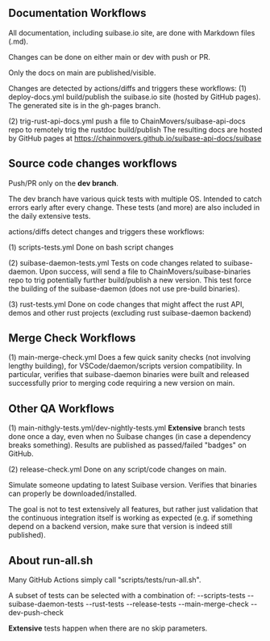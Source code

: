## Documentation Workflows

All documentation, including suibase.io site, are done with Markdown files (.md).

Changes can be done on either main or dev with push or PR.

Only the docs on main are published/visible.

Changes are detected by actions/diffs and triggers these workflows:
(1) deploy-docs.yml
build/publish the suibase.io site (hosted by GitHub pages).
The generated site is in the gh-pages branch.

(2) trig-rust-api-docs.yml
push a file to ChainMovers/suibase-api-docs repo to remotely trig the rustdoc build/publish
The resulting docs are hosted by GitHub pages at https://chainmovers.github.io/suibase-api-docs/suibase

## Source code changes workflows
Push/PR only on the **dev branch**.

The dev branch have various quick tests with multiple OS. Intended to catch errors early after every change. These tests (and more) are also included in the daily extensive tests.

actions/diffs detect changes and triggers these workflows:

(1) scripts-tests.yml
Done on bash script changes

(2) suibase-daemon-tests.yml
Tests on code changes related to suibase-daemon. Upon success, will send a file to ChainMovers/suibase-binaries repo to trig potentially further build/publish a new version.
This test force the building of the suibase-daemon (does not use pre-build binaries).

(3) rust-tests.yml
Done on code changes that might affect the rust API, demos and other rust projects (excluding rust suibase-daemon backend)


## Merge Check Workflows
(1) main-merge-check.yml
Does a few quick sanity checks (not involving lengthy building), for VSCode/daemon/scripts version compatibility.
In particular, verifies that suibase-daemon binaries were built and released successfully prior to merging code requiring a new
version on main.

## Other QA Workflows
(1) main-nithgly-tests.yml/dev-nightly-tests.yml
**Extensive** branch tests done once a day, even when no Suibase changes (in case a dependency breaks something).
Results are published as passed/failed "badges" on GitHub.

(2) release-check.yml
Done on any script/code changes on main.

Simulate someone updating to latest Suibase version. Verifies that binaries can properly be downloaded/installed.

The goal is not to test extensively all features, but rather just validation that the continuous integration itself is working as expected (e.g. if something depend on a backend version, make sure that version is indeed still published).


## About run-all.sh
Many GitHub Actions simply call "scripts/tests/run-all.sh".

A subset of tests can be selected with a combination of:
  --scripts-tests
  --suibase-daemon-tests
  --rust-tests
  --release-tests
  --main-merge-check
  --dev-push-check

**Extensive** tests happen when there are no skip parameters.







